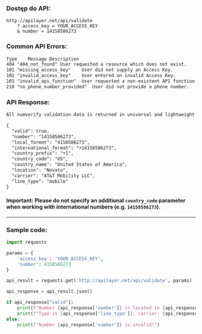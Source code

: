 ### Dostęp do API:

```
http://apilayer.net/api/validate
    ? access_key = YOUR_ACCESS_KEY
    & number = 14158586273
```

### Common API Errors:

```markdown
Type	Message	Description
404	"404_not_found"	User requested a resource which does not exist.
101	"missing_access_key"	User did not supply an Access Key.
101	"invalid_access_key"	User entered an invalid Access Key.
103	"invalid_api_function"	User requested a non-existent API function.
210	"no_phone_number_provided"	User did not provide a phone number.
```

### API Response:

```markdown
All numverify validation data is returned in universal and lightweight JSON format. Find below a standard API result set:

{
  "valid": true,
  "number": "14158586273",
  "local_format": "4158586273",
  "international_format": "+14158586273",
  "country_prefix": "+1",
  "country_code": "US",
  "country_name": "United States of America",
  "location": "Novato",
  "carrier": "AT&T Mobility LLC",
  "line_type": "mobile"
}      
```


#### Important: Please do not specify an additional `country_code` parameter when working with international numbers (e.g. `14158586273`).

----

### Sample code:

```python
import requests

params = {
    'access_key': 'YOUR_ACCESS_KEY',
    'number': 4158586273
}

api_result = requests.get('http://apilayer.net/api/validate', params)

api_response = api_result.json()

if api_response["valid"]:
    print(f"Number {api_response['number']} is located in {api_response['country_name']}")
    print(f"Type is {api_response['line_type']}, carrier: {api_response['carrier']}")
else:
    print(f"Number {api_response['number']} is invalid!")

```
